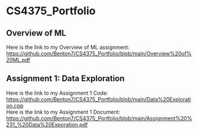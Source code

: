 # CS4375_Portfolio

## Overview of ML
Here is the link to my Overview of ML assignment:  
https://github.com/Benton7/CS4375_Portfolio/blob/main/Overview%20of%20ML.pdf

## Assignment 1: Data Exploration
Here is the link to my Assignment 1 Code:  
https://github.com/Benton7/CS4375_Portfolio/blob/main/Data%20Exploration.cpp  
Here is the link to my Assignment 1 Document:
https://github.com/Benton7/CS4375_Portfolio/blob/main/Assignment%20%231_%20Data%20Exporation.pdf
